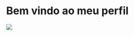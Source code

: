 # Bem vindo ao meu perfil

<picture>
<source 
  srcset="https://github-readme-stats.vercel.app/api?username=KaduHod&show_icons=true&theme=dark"
  media="(prefers-color-scheme: dark)"
/>
<source
  srcset="https://github-readme-stats.vercel.app/api?username=KaduHod&show_icons=true"
  media="(prefers-color-scheme: light), (prefers-color-scheme: no-preference)"
/>
<img src="https://github-readme-stats.vercel.app/api?username=KaduHod&show_icons=true" />
</picture>
